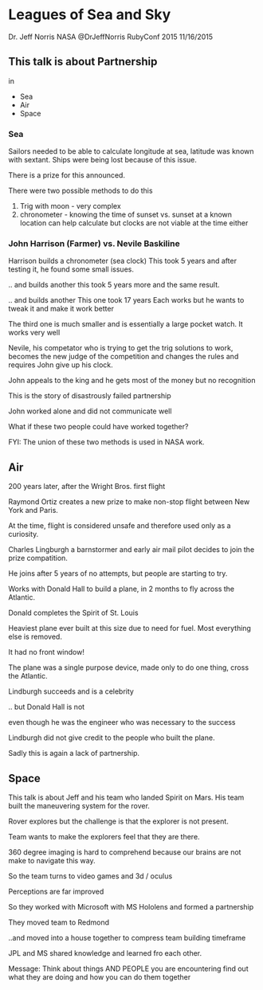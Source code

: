 # Leagues of Sea and Sky
Dr. Jeff Norris   NASA
@DrJeffNorris
RubyConf 2015 11/16/2015

## This talk is about Partnership

in
* Sea
* Air
* Space

### Sea
Sailors needed to be able to calculate longitude at sea, latitude was known with sextant.
Ships were being lost because of this issue.


There is a prize for this announced.

There were two possible methods to do this
1) Trig with moon - very complex
2) chronometer - knowing the time of sunset vs. sunset at a known location can help calculate but clocks are not viable at the time either

### John Harrison (Farmer) vs. Nevile Baskiline
Harrison builds a chronometer (sea clock)
This took 5 years and after testing it, he found some small issues.

.. and builds another
this took 5 years more and the same result.

.. and builds another
This one took 17 years
Each works but he wants to tweak it and make it work better

The third one is much smaller and is essentially a large pocket watch.
It works very well

Nevile, his competator who is trying to get the trig solutions to work, becomes the new judge of the competition and changes the rules and requires John give up his clock.

John appeals to the king and he gets most of the money but no recognition

This is the story of disastrously failed partnership

John worked alone and did not communicate well

What if these two people could have worked together?

FYI: The union of these two methods is used in NASA work.

## Air
200 years later, after the Wright Bros. first flight

Raymond Ortiz creates a new prize to make non-stop flight between New York and Paris.

At the time, flight is considered unsafe and therefore used only as a curiosity.

Charles Lingburgh a barnstormer and early air mail pilot decides to join the prize compatition.

He joins after 5 years of no attempts, but people are starting to try.

Works with Donald Hall to build a plane, in 2 months to fly across the Atlantic.

Donald completes the Spirit of St. Louis

Heaviest plane ever built at this size due to need for fuel. Most everything else is removed.

It had no front window!

The plane was a single purpose device, made only to do one thing, cross the Atlantic.

Lindburgh succeeds and is a celebrity

.. but Donald Hall is not

even though he was the engineer who was necessary to the success

Lindburgh did not give credit to the people who built the plane.

Sadly this is again a lack of partnership.

## Space
This talk is about Jeff and his team who landed Spirit on Mars.  His team built the maneuvering system for the rover.

Rover explores but the challenge is that the explorer is not present.

Team wants to make the explorers feel that they are there.

360 degree imaging is hard to comprehend because our brains are not make to navigate this way.

So the team turns to video games and 3d / oculus

Perceptions are far improved

So they worked with Microsoft with MS Hololens and formed a partnership

They moved team to Redmond

..and moved into a house together to compress team building timeframe

JPL and MS shared knowledge and learned fro each other.

Message: Think about things AND PEOPLE you are encountering
find out what they are doing
and how you can do them together


